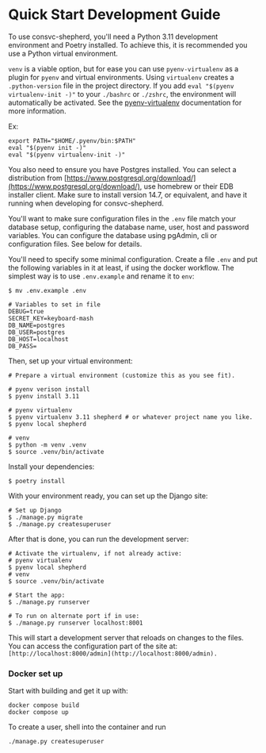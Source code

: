 # Quick Start Development Guide

To use consvc-shepherd, you'll need a Python 3.11 development environment and Poetry installed.
To achieve this, it is recommended you use a Python virtual environment.

`venv` is a viable option, but for ease you can use `pyenv-virtualenv` as a plugin for `pyenv` and virtual environments.
Using `virtualenv` creates a `.python-version` file  in the project directory.
If you add `eval "$(pyenv virtualenv-init -)"` to your  `./bashrc` or `./zshrc`,
the environment will automatically be activated.
See the [pyenv-virtualenv](https://github.com/pyenv/pyenv-virtualenv)
documentation for more information.

Ex:
```shell
export PATH="$HOME/.pyenv/bin:$PATH"
eval "$(pyenv init -)"
eval "$(pyenv virtualenv-init -)"
```

You also need to ensure you have Postgres installed.
You can select a distribution from [https://www.postgresql.org/download/](https://www.postgresql.org/download/),
use homebrew or their EDB installer client.
Make sure to install version 14.7, or equivalent, and have it running when developing for consvc-shepherd.

You'll want to make sure configuration files in the `.env` file match your database setup,
configuring the database name, user, host and password variables.
You can configure the database using pgAdmin, cli or configuration files.
See below for details.

You'll need to specify some minimal configuration.
Create a file `.env` and put the following variables in it at least, if using the docker workflow.
The simplest way is to use `.env.example` and rename it to `env`:

```shell
$ mv .env.example .env

# Variables to set in file
DEBUG=true
SECRET_KEY=keyboard-mash
DB_NAME=postgres
DB_USER=postgres
DB_HOST=localhost
DB_PASS=
```

Then, set up your virtual environment:

```shell
# Prepare a virtual environment (customize this as you see fit).

# pyenv verison install
$ pyenv install 3.11

# pyenv virtualenv
$ pyenv virtualenv 3.11 shepherd # or whatever project name you like.
$ pyenv local shepherd

# venv
$ python -m venv .venv
$ source .venv/bin/activate
```
Install your dependencies:
```shell
$ poetry install
```

With your environment ready, you can set up the Django site:
```shell
# Set up Django
$ ./manage.py migrate
$ ./manage.py createsuperuser
```

After that is done, you can run the development server:
```shell
# Activate the virtualenv, if not already active:
# pyenv virtualenv 
$ pyenv local shepherd
# venv
$ source .venv/bin/activate

# Start the app:
$ ./manage.py runserver

# To run on alternate port if in use:
$ ./manage.py runserver localhost:8001
```

This will start a development server that reloads on changes to the files.
You can access the configuration part of the site at:
`[http://localhost:8000/admin](http://localhost:8000/admin).`

### Docker set up

Start with building and get it up with:
```
docker compose build
docker compose up
```
To create a user, shell into the container and run
``` 
./manage.py createsuperuser
```